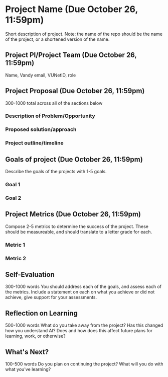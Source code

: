 # Project Name (Due October 26, 11:59pm)
Short description of project.
Note: the name of the repo should be the name of the project, or a shortened version of the name. 

## Project PI/Project Team (Due October 26, 11:59pm)
Name, Vandy email, VUNetID, role

## Project Proposal (Due October 26, 11:59pm)
300-1000 total across all of the sections below

### Description of Problem/Opportunity

### Proposed solution/approach

### Project outline/timeline

## Goals of project (Due October 26, 11:59pm)
Describe the goals of the projects with 1-5 goals. 
### Goal 1
### Goal 2

## Project Metrics (Due October 26, 11:59pm)
Compose 2-5 metrics to determine the success of the project. These should be measureable, and should translate to a letter grade for each. 
### Metric 1
### Metric 2

## Self-Evaluation
300-1000 words
You should address each of the goals, and assess each of the metrics. Include a statement on each on what you achieve or did not achieve, give support for your assessments.

## Reflection on Learning
500-1000 words
What do you take away from the project? Has this changed how you understand AI? Does and how does this affect future plans for learning, work, or otherwise?

## What's Next?
100-500 words
Do you plan on continuing the project? What will you do with what you've learning?
